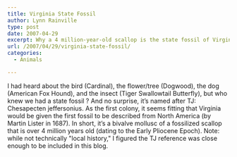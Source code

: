 ```yaml
---
title: Virginia State Fossil
author: Lynn Rainville
type: post
date: 2007-04-29
excerpt: Why a 4 million-year-old scallop is the state fossil of Virginia.
url: /2007/04/29/virginia-state-fossil/
categories:
  - Animals

---
```

I had heard about the bird (Cardinal), the flower/tree (Dogwood), the dog (American Fox Hound), and the insect (Tiger Swallowtail Butterfly), but who knew we had a state fossil ? [](http://www.locohistory.org/blog/?attachment_id=109)And no surprise, it&#8217;s named after TJ: Chesapecten jeffersonius. As the first colony, it seems fitting that Virginia would be given the first fossil to be described from North America (by Martin Lister in 1687). In short, it&#8217;s a bivalve mollusc of a fossilized scallop that is over 4 million years old (dating to the Early Pliocene Epoch). Note: while not technically "local history," I figured the TJ reference was close enough to be included in this blog.

